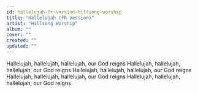 ```yaml
---
id: hallelujah-fr-version-hillsong-worship
title: "Hallelujah (FR Version)"
artist: "Hillsong Worship"
album: ""
cover: ""
created: ""
updated: ""
---
```


Hallelujah, hallelujah, hallelujah, our God reigns
Hallelujah, hallelujah, hallelujah, our God reigns
Hallelujah, hallelujah, hallelujah, our God reigns
Hallelujah, hallelujah, hallelujah, our God reigns
Hallelujah, hallelujah, hallelujah, our God reigns